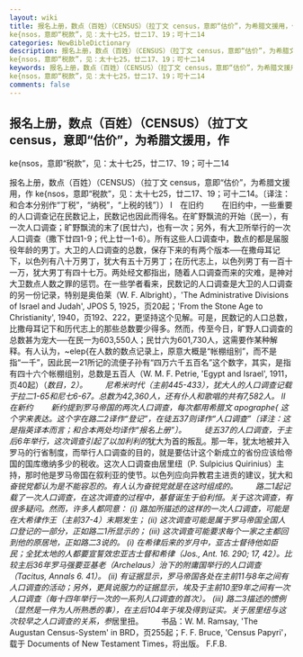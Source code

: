 ```yaml
---
layout: wiki
title: 报名上册，数点（百姓）（CENSUS）（拉丁文 census，意即“估价”，为希腊文援用，作
ke{nsos，意即“税款”，见：太十七25，廿二17、19；可十二14
categories: NewBibleDictionary
description: 报名上册，数点（百姓）（CENSUS）（拉丁文 census，意即“估价”，为希腊文援用，作
ke{nsos，意即“税款”，见：太十七25，廿二17、19；可十二14
keywords: 报名上册，数点（百姓）（CENSUS）（拉丁文 census，意即“估价”，为希腊文援用，作
ke{nsos，意即“税款”，见：太十七25，廿二17、19；可十二14
comments: false
---
```


## 报名上册，数点（百姓）（CENSUS）（拉丁文 census，意即“估价”，为希腊文援用，作
ke{nsos，意即“税款”，见：太十七25，廿二17、19；可十二14



报名上册，数点（百姓）（CENSUS）（拉丁文 census，意即“估价”，为希腊文援用，作 ke{nsos，意即“税款”，见：太十七25，廿二17、19；可十二14。〔译注：和合本分别作“丁税”，“纳税”，“上税的钱”〕）
Ⅰ　在旧约
　　在旧约中，一些重要的人口调查记在民数记上，民数记也因此而得名。在旷野飘流的开始（民一），有一次人口调查；旷野飘流的末了(民廿六)，也有一次；另外，有大卫所举行的一次人口调查（撒下廿四1-9；代上廿一1-6）。所有这些人口调查中，数点的都是届服役年龄的男丁。大卫的人口调查的总数，保存下来的有两个版本──在撒母耳记下，以色列有八十万男丁，犹大有五十万男丁；在历代志上，以色列男丁有一百十一万，犹大男丁有四十七万。两处经文都指出，随着人口调查而来的灾难，是神对大卫数点人数之罪的惩罚。在一些学者看来，民数记的人口调查是大卫的人口调查的另一份记录，特别是奥伯莱（W. F. Albright），'The Administrative
Divisions of Israel and Judah', JPOS
5, 1925，页20起；'From the Stone Age to Christianity', 1940，页192、222，更坚持这个见解。可是，民数记的人口总数，比撒母耳记下和历代志上的那些总数要少得多。然而，传至今日，旷野人口调查的总数甚为宠大──在民一为603,550人；民廿六为601,730人，这需要作某种解释。有人认为，~elep{在人数的数点记录上，原意大概是“帐棚组别”，而不是指“一千”，因此民一21所记的流便子孙有“四万六千五百名”这个数字，其实，是指有四十六个帐棚组别，总数是五百人（W. M. F. Petrie, 'Egypt and
Israel', 1911，页40起）（*数目，2）。
　　尼希米时代（主前445-433），犹大人的人口调查记载于拉二1-65和尼七6-67。总数为42,360人，还有仆人和歌唱的共有7,582人。
Ⅱ　在新约
　　新约提到罗马帝国的两次人口调查，每次都用希腊文 apographe{ 这个字来表达。这个字在路二2译作“登记”，在徒五37则译作“人口调查”〔译注：这是指英译本而言；和合本两处均译作“报名上册”〕。
　　徒五37的人口调查，于主后6年举行，这次调查引起了以加利利的*犹大为首的叛乱。那一年，犹太地被并入罗马的行省制度，而举行人口调查的目的，就是要估计这个新成立的省份应该给帝国的国库缴纳多少的税收。这次人口调查由居里纽（P. Sulpicius Quirinius）主持，那时他是罗马帝国在叙利亚的使节。以色列应向异教君主进贡的建议，犹大和*奋锐党都认为是不能容忍的。有人认为奋锐党就是在这时组成的。
　　路二1起记载了一次人口调查，在这次调查的过程中，基督诞生于伯利恒。关于这次调查，有很多疑问。然而，许多人都同意：
(i) 路加所描述的这样的一次人口调查，可能是在大希律作王（主前37-4）末期发生；
(ii) 这次调查可能是属于罗马帝国全国人口登记的一部分，正如路二1所显示的；
(iii) 这次调查可能要求每个一家之主都回到他的原居地，正如路二3说的。
(i) 在希律后来的岁月中，亚古士督待他如臣民；全犹太地的人都要宣誓效忠亚古士督和希律（Jos., Ant. 16. 290; 17, 42）。比较主后36年罗马强要亚基老（Archelaus）治下的附庸国举行的人口调查（Tacitus, Annals 6. 41）。
(ii) 有证据显示，罗马帝国各处在主前11与8年之间有人口调查的活动；另外，更具说服力的证据显示，埃及于主前10至9年之间有一次人口调查（每十四年举行一次的一系列人口调查的首次）。
(iii) 路二3描述的惯例（显然是一件为人所熟悉的事），在主后104年于埃及得到证实。关于居里纽与这次较早之人口调查的关系，参*居里扭。
　　书品：W. M. Ramsay, 'The Augustan
Census-System' in BRD，页255起；F. F. Bruce, 'Census
Papyri'，载于 Documents of New Testament
Times，将出版。
F.F.B.



